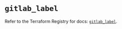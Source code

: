 # `gitlab_label`

Refer to the Terraform Registry for docs: [`gitlab_label`](https://registry.terraform.io/providers/gitlabhq/gitlab/17.1.0/docs/resources/label).
